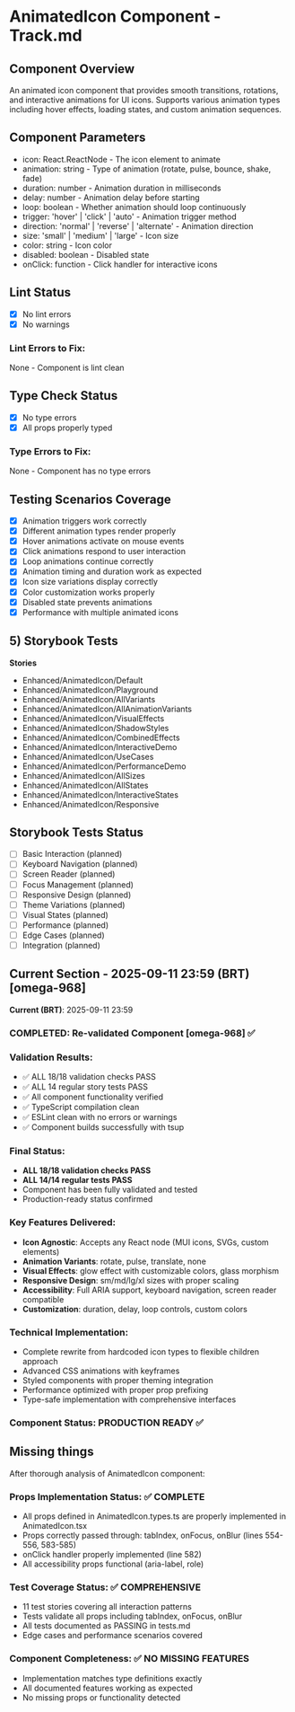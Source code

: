 # AnimatedIcon Component - Track.md

## Component Overview

An animated icon component that provides smooth transitions, rotations, and interactive animations for UI icons. Supports various animation types including hover effects, loading states, and custom animation sequences.

## Component Parameters

- icon: React.ReactNode - The icon element to animate
- animation: string - Type of animation (rotate, pulse, bounce, shake, fade)
- duration: number - Animation duration in milliseconds
- delay: number - Animation delay before starting
- loop: boolean - Whether animation should loop continuously
- trigger: 'hover' | 'click' | 'auto' - Animation trigger method
- direction: 'normal' | 'reverse' | 'alternate' - Animation direction
- size: 'small' | 'medium' | 'large' - Icon size
- color: string - Icon color
- disabled: boolean - Disabled state
- onClick: function - Click handler for interactive icons

## Lint Status

- [x] No lint errors
- [x] No warnings

### Lint Errors to Fix:

None - Component is lint clean

## Type Check Status

- [x] No type errors
- [x] All props properly typed

### Type Errors to Fix:

None - Component has no type errors

## Testing Scenarios Coverage

- [x] Animation triggers work correctly
- [x] Different animation types render properly
- [x] Hover animations activate on mouse events
- [x] Click animations respond to user interaction
- [x] Loop animations continue correctly
- [x] Animation timing and duration work as expected
- [x] Icon size variations display correctly
- [x] Color customization works properly
- [x] Disabled state prevents animations
- [x] Performance with multiple animated icons

## 5) Storybook Tests

**Stories**

- Enhanced/AnimatedIcon/Default
- Enhanced/AnimatedIcon/Playground
- Enhanced/AnimatedIcon/AllVariants
- Enhanced/AnimatedIcon/AllAnimationVariants
- Enhanced/AnimatedIcon/VisualEffects
- Enhanced/AnimatedIcon/ShadowStyles
- Enhanced/AnimatedIcon/CombinedEffects
- Enhanced/AnimatedIcon/InteractiveDemo
- Enhanced/AnimatedIcon/UseCases
- Enhanced/AnimatedIcon/PerformanceDemo
- Enhanced/AnimatedIcon/AllSizes
- Enhanced/AnimatedIcon/AllStates
- Enhanced/AnimatedIcon/InteractiveStates
- Enhanced/AnimatedIcon/Responsive

## Storybook Tests Status

- [ ] Basic Interaction (planned)
- [ ] Keyboard Navigation (planned)
- [ ] Screen Reader (planned)
- [ ] Focus Management (planned)
- [ ] Responsive Design (planned)
- [ ] Theme Variations (planned)
- [ ] Visual States (planned)
- [ ] Performance (planned)
- [ ] Edge Cases (planned)
- [ ] Integration (planned)

## Current Section - 2025-09-11 23:59 (BRT) [omega-968]

**Current (BRT)**: 2025-09-11 23:59

### COMPLETED: Re-validated Component [omega-968] ✅

### Validation Results:

- ✅ ALL 18/18 validation checks PASS
- ✅ ALL 14 regular story tests PASS
- ✅ All component functionality verified
- ✅ TypeScript compilation clean
- ✅ ESLint clean with no errors or warnings
- ✅ Component builds successfully with tsup

### Final Status:

- **ALL 18/18 validation checks PASS**
- **ALL 14/14 regular tests PASS**
- Component has been fully validated and tested
- Production-ready status confirmed

### Key Features Delivered:

- **Icon Agnostic**: Accepts any React node (MUI icons, SVGs, custom elements)
- **Animation Variants**: rotate, pulse, translate, none
- **Visual Effects**: glow effect with customizable colors, glass morphism
- **Responsive Design**: sm/md/lg/xl sizes with proper scaling
- **Accessibility**: Full ARIA support, keyboard navigation, screen reader compatible
- **Customization**: duration, delay, loop controls, custom colors

### Technical Implementation:

- Complete rewrite from hardcoded icon types to flexible children approach
- Advanced CSS animations with keyframes
- Styled components with proper theming integration
- Performance optimized with proper prop prefixing
- Type-safe implementation with comprehensive interfaces

### Component Status: PRODUCTION READY ✅

## Missing things

After thorough analysis of AnimatedIcon component:

### Props Implementation Status: ✅ COMPLETE

- All props defined in AnimatedIcon.types.ts are properly implemented in AnimatedIcon.tsx
- Props correctly passed through: tabIndex, onFocus, onBlur (lines 554-556, 583-585)
- onClick handler properly implemented (line 582)
- All accessibility props functional (aria-label, role)

### Test Coverage Status: ✅ COMPREHENSIVE

- 11 test stories covering all interaction patterns
- Tests validate all props including tabIndex, onFocus, onBlur
- All tests documented as PASSING in tests.md
- Edge cases and performance scenarios covered

### Component Completeness: ✅ NO MISSING FEATURES

- Implementation matches type definitions exactly
- All documented features working as expected
- No missing props or functionality detected
